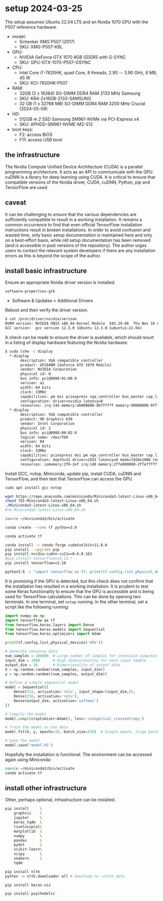 # setup 2024-03-25

The setup assumes Ubuntu 22.04 LTS and an Nvidia 1070 GPU with the P507 reference hardware.

- model:
    - Schenker XMG P507 (2017)
    - SKU: XMG-P507-KBL
- GPU:
    - NVIDIA GeForce GTX 1070 8GB GDDR5 with G-SYNC
    - SKU: GPU-GTX-1070-P507-GSYNC
- CPU:
    - Intel Core i7-7820HK, quad Core, 8 threads, 2.90 -- 3.90 GHz, 8 MB, 45 W
    - SKU: KCI-7820HK-P507
- RAM:
    - 32GB (2 x 16384) SO-DIMM DDR4 RAM 2133 MHz Samsung
    - SKU: KR4-2x16GB-2133-SAMSUNG
    - 32 GB (1 x 32768 MB) SO-DIMM DDR4 RAM 3200 MHz Crucial (2024-05-09)
- HD:
    - 512GB m.2 SSD Samsung SM961-NVMe via PCI-Express x4
    - SKU: APHDD-SM961-NVME-M2-512
- boot keys:
    - F2: access BIOS
    - F11: access USB boot

## the infrastructure

The Nvidia Compute Unified Device Architecture (CUDA) is a parallel programming architecture. It acts as an API to communicate with the GPU. cuDNN is a library for deep learning using CUDA. It is critical to ensure that compatible versions of the Nvidia driver, CUDA, cuDNN, Python, pip and TensorFlow are used.

## caveat

It can be challenging to ensure that the various dependencies are sufficiently compatible to result in a working installation. It remains a common occurrence to find that even official TensorFlow installation instructions result in broken installations. In order to avoid confusion and wasted time, only basic setup documentation is maintained here and only on a best-effort basis, while old setup documentation has been removed (and is accessible in past versions of the repository). The author urges users to contact the relevant system developers if there are any installation errors as this is beyond the scope of the author.

## install basic infrastructure

Ensure an appropriate Nvidia driver version is installed.

```Bash
software-properties-gtk
```

- Software & Updates > Additional Drivers

Reboot and then verify the driver version.

```Bash
$ cat /proc/driver/nvidia/version
NVRM version: NVIDIA UNIX x86_64 Kernel Module  545.29.06  Thu Nov 16 01:59:08 UTC 2023
GCC version:  gcc version 12.3.0 (Ubuntu 12.3.0-1ubuntu1~22.04)
```

A check can be made to ensure the driver is available, which should result in a listing of display hardware featuring the Nvidia hardware:

```Bash
$ sudo lshw -c display
  *-display                 
       description: VGA compatible controller
       product: GP104BM [GeForce GTX 1070 Mobile]
       vendor: NVIDIA Corporation
       physical id: 0
       bus info: pci@0000:01:00.0
       version: a1
       width: 64 bits
       clock: 33MHz
       capabilities: pm msi pciexpress vga_controller bus_master cap_list rom
       configuration: driver=nvidia latency=0
       resources: irq:144 memory:db000000-dbffffff memory:90000000-9fffffff memory:a0000000-a1ffffff ioport:e000(size=128) memory:dc000000-dc07ffff
  *-display
       description: VGA compatible controller
       product: HD Graphics 630
       vendor: Intel Corporation
       physical id: 2
       bus info: pci@0000:00:02.0
       logical name: /dev/fb0
       version: 04
       width: 64 bits
       clock: 33MHz
       capabilities: pciexpress msi pm vga_controller bus_master cap_list rom fb
       configuration: depth=32 driver=i915 latency=0 mode=1920x1080 resolution=1920,1080 visual=truecolor xres=1920 yres=1080
       resources: iomemory:2f0-2ef irq:140 memory:2ffe000000-2ffeffffff memory:80000000-8fffffff ioport:f000(size=64) memory:c0000-dffff
```

Install GCC, nvtop, Miniconda, update pip, install CUDA, cuDNN and TensorFlow, and then test that TensorFlow can access the GPU.

```Bash
sudo apt install gcc nvtop
```

```Bash
wget https://repo.anaconda.com/miniconda/Miniconda3-latest-Linux-x86_64.sh
chmod 755 Miniconda3-latest-Linux-x86_64.sh
./Miniconda3-latest-Linux-x86_64.sh
#rm Miniconda3-latest-Linux-x86_64.sh
```

```Bash
source ~/miniconda3/bin/activate
```

```Bash
conda create --name tf python=3.9
```

```Bash
conda activate tf
```

```Bash
conda install -c conda-forge cudatoolkit=11.8.0
pip install --upgrade pip
pip install nvidia-cudnn-cu11==8.6.0.163
#pip install tensorflow==2.13.*
pip install tensorflow==2.10
```

```Bash
python3.9 -c "import tensorflow as tf; print(tf.config.list_physical_devices('GPU'))"
```

It is promising if the GPU is detected, but this check does not confirm that the installation has resulted in a working installation. It is prudent to test some Keras functionality to ensure that the GPU is accessible and is being used for TensorFlow calculations. This can be done by opening two terminals. In one terminal, set `nvtop` running. In the other terminal, set a script like the following running:

```Python
import numpy as np
import tensorflow as tf
from tensorflow.keras.layers import Dense
from tensorflow.keras.models import Sequential
from tensorflow.keras.optimizers import Adam

print(tf.config.list_physical_devices('GPU'))

# Generate nonsense data
num_samples = 100000  # Large number of samples for intensive computation
input_dim = 1000      # High dimensionality for each input sample
output_dim = 10       # Dimensionality of output data
X = np.random.random((num_samples, input_dim))
y = np.random.random((num_samples, output_dim))

# Define a simple sequential model
model = Sequential([
    Dense(512, activation='relu', input_shape=(input_dim,)),
    Dense(256, activation='relu'),
    Dense(output_dim, activation='softmax')
])

# Compile the model
model.compile(optimizer=Adam(), loss='categorical_crossentropy')

# Train the model on the data
model.fit(X, y, epochs=10, batch_size=256)  # Single epoch, large batch size

# Save the model
model.save('model.h5')
```

Hopefully the installation is functional. The environment can be accessed again using Miniconda:

```Bash
source ~/miniconda3/bin/activate
conda activate tf
```

## install other infrastructure

Other, perhaps optional, infrastructure can be installed.

```Bash
pip install     \
    graphviz    \
    jupyter     \
    keras_tqdm  \
    livelossplot\
    matplotlib  \
    numpy       \
    pandas      \
    pydot       \
    scikit-learn\
    scipy       \
    seaborn     \
    tqdm
```

```Bash
pip install nltk
python -m nltk.downloader all # download to ~/nltk_data
```

```Bash
pip install keras-viz
```

```Bash
pip install psychedelic
```
